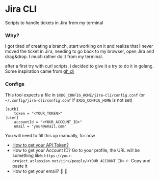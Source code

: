 # Jira CLI

Scripts to handle tickets in Jira from my terminal

### Why?

I got tired of creating a branch, start working on it and realize that I never moved the ticket in Jira, needing to go back to my browser, open Jira and drag&drop. I much rather do it from my terminal.

after a first try with curl scripts, i decided to give it a try to do it in golang.
Some inspiration came from [gh cli](https://github.com/cli/cli)


### Configs

This tool expects a file in `$XDG_CONFIG_HOME/jira-cli/config.conf` (or `~/.config/jira-cli/config.conf` if `$XDG_CONFIG_HOME` is not set)

``` launguage: conf
[auth]
    token = "<YOUR_TOKEN>"
[user]
    accountId = "<YOUR_ACCOUNT_ID>"
    email = "your@email.com"
```

You will need to fill this up manually, for now

- [How to get your API Token?]()
- How to get your Account ID? Go to your profile, the URL will be something like: `https://your-project.atlassian.net/jira/people/<YOUR_ACCOUNT_ID>` <- Copy and paste it
- How to get your email? 🤔 🤷
